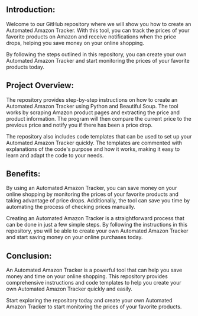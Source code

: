 ## Introduction:

Welcome to our GitHub repository where we will show you how to create an Automated Amazon Tracker. With this tool, you can track the prices of your favorite products on Amazon and receive notifications when the price drops, helping you save money on your online shopping.

By following the steps outlined in this repository, you can create your own Automated Amazon Tracker and start monitoring the prices of your favorite products today.

## Project Overview:

The repository provides step-by-step instructions on how to create an Automated Amazon Tracker using Python and Beautiful Soup. The tool works by scraping Amazon product pages and extracting the price and product information. The program will then compare the current price to the previous price and notify you if there has been a price drop.

The repository also includes code templates that can be used to set up your Automated Amazon Tracker quickly. The templates are commented with explanations of the code's purpose and how it works, making it easy to learn and adapt the code to your needs.

## Benefits:

By using an Automated Amazon Tracker, you can save money on your online shopping by monitoring the prices of your favorite products and taking advantage of price drops. Additionally, the tool can save you time by automating the process of checking prices manually.

Creating an Automated Amazon Tracker is a straightforward process that can be done in just a few simple steps. By following the instructions in this repository, you will be able to create your own Automated Amazon Tracker and start saving money on your online purchases today.

## Conclusion:

An Automated Amazon Tracker is a powerful tool that can help you save money and time on your online shopping. This repository provides comprehensive instructions and code templates to help you create your own Automated Amazon Tracker quickly and easily.

Start exploring the repository today and create your own Automated Amazon Tracker to start monitoring the prices of your favorite products.